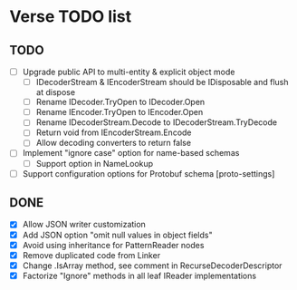 Verse TODO list
===============

TODO
----

- [ ] Upgrade public API to multi-entity & explicit object mode
  - [ ] IDecoderStream & IEncoderStream should be IDisposable and flush at dispose
  - [ ] Rename IDecoder.TryOpen to IDecoder.Open
  - [ ] Rename IEncoder.TryOpen to IEncoder.Open
  - [ ] Rename IDecoderStream.Decode to IDecoderStream.TryDecode
  - [ ] Return void from IEncoderStream.Encode
  - [ ] Allow decoding converters to return false
- [ ] Implement "ignore case" option for name-based schemas
  - [ ] Support option in NameLookup
- [ ] Support configuration options for Protobuf schema [proto-settings]

DONE
----

- [x] Allow JSON writer customization
- [x] Add JSON option "omit null values in object fields"
- [x] Avoid using inheritance for PatternReader nodes
- [x] Remove duplicated code from Linker
- [x] Change .IsArray method, see comment in RecurseDecoderDescriptor
- [x] Factorize "Ignore" methods in all leaf IReader implementations
